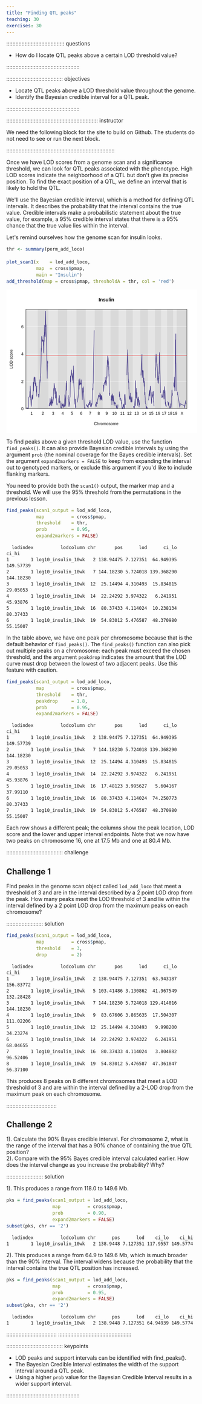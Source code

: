 ```yaml
---
title: "Finding QTL peaks"
teaching: 30
exercises: 30
---
```


:::::::::::::::::::::::::::::::::::::: questions 

- How do I locate QTL peaks above a certain LOD threshold value?

::::::::::::::::::::::::::::::::::::::::::::::::

::::::::::::::::::::::::::::::::::::: objectives

- Locate QTL peaks above a LOD threshold value throughout the genome.
- Identify the Bayesian credible interval for a QTL peak.

::::::::::::::::::::::::::::::::::::::::::::::::


:::::::::::::::::::::::::::::::::::::::::::::::::::::::::::: instructor

We need the following block for the site to build on Github. The students do
not need to see or run the next block.

:::::::::::::::::::::::::::::::::::::::::::::::::::::::::::::::::::::::



Once we have LOD scores from a genome scan and a significance threshold, we can 
look for QTL peaks associated with the phenotype. High LOD scores indicate the 
neighborhood of a QTL but don't give its precise position. To find the exact 
position of a QTL, we define an interval that is likely to hold the QTL.

We'll use the Bayesian credible interval, which is a method for defining QTL 
intervals. It describes the probability that the interval contains the true 
value. Credible intervals make a probabilistic statement about the true value, 
for example, a 95% credible interval states that there is a 95% chance that the 
true value lies within the interval.

Let's remind ourselves how the genome scan for insulin looks.


``` r
thr <- summary(perm_add_loco)

plot_scan1(x    = lod_add_loco,
           map  = cross$pmap,
           main = "Insulin")
add_threshold(map = cross$pmap, thresholdA = thr, col = 'red')
```

<img src="fig/find-lod-peaks-rendered-plot_scan1-1.png" style="display: block; margin: auto;" />

To find peaks above a given threshold LOD value, use the function 
`find_peaks()`. It can also provide Bayesian credible intervals by using the 
argument `prob` (the nominal coverage for the Bayes credible intervals). Set the 
argument `expand2markers = FALSE` to keep from expanding the interval out to 
genotyped markers, or exclude this argument if you'd like to include flanking 
markers.

You need to provide both the `scan1()` output, the marker map and a 
threshold. We will use the 95% threshold from the permutations in the previous 
lesson.


``` r
find_peaks(scan1_output = lod_add_loco, 
           map          = cross$pmap, 
           threshold    = thr, 
           prob         = 0.95, 
           expand2markers = FALSE)
```

``` output
  lodindex          lodcolumn chr       pos      lod      ci_lo     ci_hi
1        1 log10_insulin_10wk   2 138.94475 7.127351  64.949395 149.57739
2        1 log10_insulin_10wk   7 144.18230 5.724018 139.368290 144.18230
3        1 log10_insulin_10wk  12  25.14494 4.310493  15.834815  29.05053
4        1 log10_insulin_10wk  14  22.24292 3.974322   6.241951  45.93876
5        1 log10_insulin_10wk  16  80.37433 4.114024  10.238134  80.37433
6        1 log10_insulin_10wk  19  54.83012 5.476587  48.370980  55.15007
```

In the table above, we have one peak per chromosome because that is the default
behavior of `find_peaks()`. The `find_peaks()` function can also pick out 
multiple peaks on a chromosome: each peak must exceed the chosen threshold, and 
the argument `peakdrop` indicates the amount that the LOD curve must drop 
between the lowest of two adjacent peaks.  Use this feature with caution.


``` r
find_peaks(scan1_output = lod_add_loco, 
           map          = cross$pmap, 
           threshold    = thr, 
           peakdrop     = 1.8, 
           prob         = 0.95, 
           expand2markers = FALSE)
```

``` output
  lodindex          lodcolumn chr       pos      lod      ci_lo     ci_hi
1        1 log10_insulin_10wk   2 138.94475 7.127351  64.949395 149.57739
2        1 log10_insulin_10wk   7 144.18230 5.724018 139.368290 144.18230
3        1 log10_insulin_10wk  12  25.14494 4.310493  15.834815  29.05053
4        1 log10_insulin_10wk  14  22.24292 3.974322   6.241951  45.93876
5        1 log10_insulin_10wk  16  17.48123 3.995627   5.604167  37.99110
6        1 log10_insulin_10wk  16  80.37433 4.114024  74.250773  80.37433
7        1 log10_insulin_10wk  19  54.83012 5.476587  48.370980  55.15007
```

Each row shows a different peak; the columns show the peak location, LOD score 
and the lower and upper interval endpoints. Note that we now have two peaks
on chromosome 16, one at 17.5 Mb and one at 80.4 Mb.

::::::::::::::::::::::::::::::::::::: challenge 

## Challenge 1

Find peaks in the genome scan object called `lod_add_loco` that meet a threshold
of 3 and are in the interval described by a 2 point LOD drop from the peak. How
many peaks meet the LOD threshold of 3 and lie within the interval defined by a 
2 point LOD drop from the maximum peaks on each chromosome?

:::::::::::::::::::::::: solution 


``` r
find_peaks(scan1_output = lod_add_loco, 
           map          = cross$pmap, 
           threshold    = 3, 
           drop         = 2)
```

``` output
  lodindex          lodcolumn chr       pos      lod      ci_lo     ci_hi
1        1 log10_insulin_10wk   2 138.94475 7.127351  63.943187 156.83772
2        1 log10_insulin_10wk   5 103.41486 3.130862  41.967549 132.28428
3        1 log10_insulin_10wk   7 144.18230 5.724018 129.414016 144.18230
4        1 log10_insulin_10wk   9  83.67606 3.865635  17.504307 111.02206
5        1 log10_insulin_10wk  12  25.14494 4.310493   9.998200  34.23274
6        1 log10_insulin_10wk  14  22.24292 3.974322   6.241951  68.04655
7        1 log10_insulin_10wk  16  80.37433 4.114024   3.804882  96.52406
8        1 log10_insulin_10wk  19  54.83012 5.476587  47.361847  56.37100
```

This produces 8 peaks on 8 different chromosomes that meet a LOD threshold of 3 
and are within the interval defined by a 2-LOD drop from the maximum peak on 
each chromosome.

:::::::::::::::::::::::::::::::::

## Challenge 2

1). Calculate the 90% Bayes credible interval.
For chromosome 2, what is the range of the interval that has a 90% 
chance of containing the true QTL position?  
2). Compare with the 95% Bayes credible interval calculated earlier. How does 
the interval change as you increase the probability? Why?

:::::::::::::::::::::::: solution 

1). This produces a range from 118.0 to 149.6 Mb. 


``` r
pks = find_peaks(scan1_output = lod_add_loco, 
                 map          = cross$pmap,
                 prob         = 0.90, 
                 expand2markers = FALSE)
subset(pks, chr == '2')
```

``` output
  lodindex          lodcolumn chr      pos      lod    ci_lo    ci_hi
1        1 log10_insulin_10wk   2 138.9448 7.127351 117.9557 149.5774
```

2). This produces a range from 64.9 to 149.6 Mb, which is much broader than 
the 90% interval. The interval widens because the probability that the interval
contains the true QTL position has increased. 


``` r
pks = find_peaks(scan1_output = lod_add_loco, 
                 map          = cross$pmap,
                 prob         = 0.95, 
                 expand2markers = FALSE)
subset(pks, chr == '2')
```

``` output
  lodindex          lodcolumn chr      pos      lod    ci_lo    ci_hi
1        1 log10_insulin_10wk   2 138.9448 7.127351 64.94939 149.5774
```

:::::::::::::::::::::::::::::::::
::::::::::::::::::::::::::::::::::::::::::::::::

::::::::::::::::::::::::::::::::::::: keypoints 

- LOD peaks and support intervals can be identified with find_peaks().
- The Bayesian Credible Interval estimates the width of the support interval
around a QTL peak.
- Using a higher `prob` value for the Bayesian Credible Interval results in a
wider support interval.

::::::::::::::::::::::::::::::::::::::::::::::::

